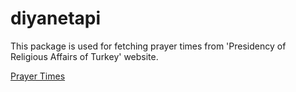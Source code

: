 diyanetapi
==========
This package is used for fetching prayer times from 'Presidency of Religious Affairs of Turkey' website.

[Prayer Times](http://www.diyanet.gov.tr/en/namazvakitleri)
